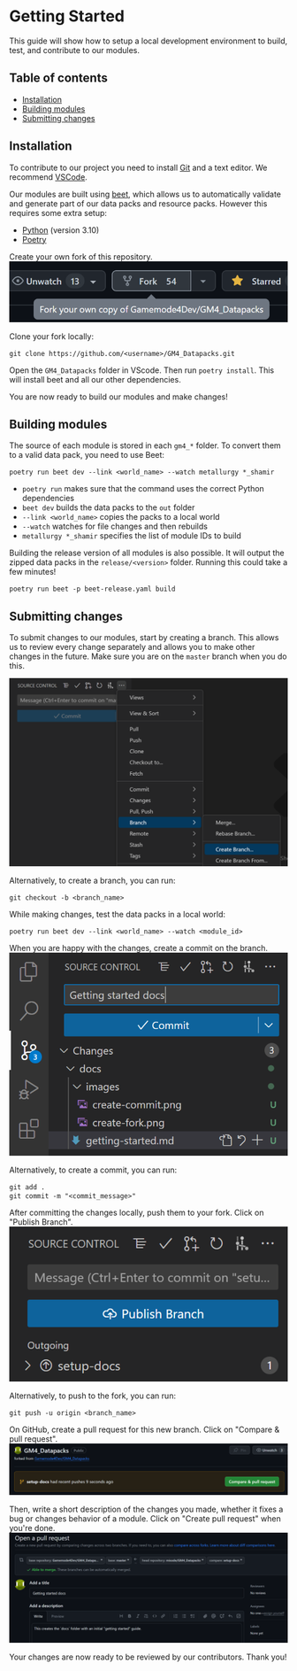 # Getting Started
This guide will show how to setup a local development environment to build, test, and contribute to our modules.

## Table of contents
* [Installation](#installation)
* [Building modules](#building-modules)
* [Submitting changes](#submitting-changes)

## Installation
To contribute to our project you need to install [Git](https://git-scm.com/downloads) and a text editor. We recommend [VSCode](https://code.visualstudio.com/).

Our modules are built using [beet](https://github.com/mcbeet/beet), which allows us to automatically validate and generate part of our data packs and resource packs. However this requires some extra setup:
* [Python](https://www.python.org/downloads/) (version 3.10)
* [Poetry](https://python-poetry.org/docs/)

Create your own fork of this repository.
![Forking the repository on GitHub](images/create-fork.png)

Clone your fork locally:
```
git clone https://github.com/<username>/GM4_Datapacks.git
```

Open the `GM4_Datapacks` folder in VScode. Then run `poetry install`. This will install beet and all our other dependencies.

You are now ready to build our modules and make changes!

## Building modules
The source of each module is stored in each `gm4_*` folder. To convert them to a valid data pack, you need to use Beet:

```
poetry run beet dev --link <world_name> --watch metallurgy *_shamir
```
* `poetry run` makes sure that the command uses the correct Python dependencies
* `beet dev` builds the data packs to the `out` folder
* `--link <world_name>` copies the packs to a local world
* `--watch` watches for file changes and then rebuilds
* `metallurgy *_shamir` specifies the list of module IDs to build

Building the release version of all modules is also possible. It will output the zipped data packs in the `release/<version>` folder. Running this could take a few minutes!
```
poetry run beet -p beet-release.yaml build
```

## Submitting changes
To submit changes to our modules, start by creating a branch. This allows us to review every change separately and allows you to make other changes in the future. Make sure you are on the `master` branch when you do this.

![Creating a new branch in VSCode](images/create-branch.png)

Alternatively, to create a branch, you can run:
```
git checkout -b <branch_name>
```

While making changes, test the data packs in a local world:

```
poetry run beet dev --link <world_name> --watch <module_id>
```

When you are happy with the changes, create a commit on the branch.
![Creating a commit in VSCode](images/create-commit.png)

Alternatively, to create a commit, you can run:
```
git add .
git commit -m "<commit_message>"
```

After committing the changes locally, push them to your fork. Click on "Publish Branch".
![Pushing a commit in VSCode](images/push.png)

Alternatively, to push to the fork, you can run:
```
git push -u origin <branch_name>
```

On GitHub, create a pull request for this new branch. Click on "Compare & pull request".
![Compare & pull request on GitHub](images/compare-and-pull-request.png)

Then, write a short description of the changes you made, whether it fixes a bug or changes behavior of a module. Click on "Create pull request" when you're done.
![Writing the description of the pull request on GitHub](images/write-pull-request.png)

Your changes are now ready to be reviewed by our contributors. Thank you!
